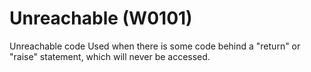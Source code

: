 # Unreachable (W0101)

Unreachable code Used when there is some code behind a "return" or
"raise" statement, which will never be accessed.
